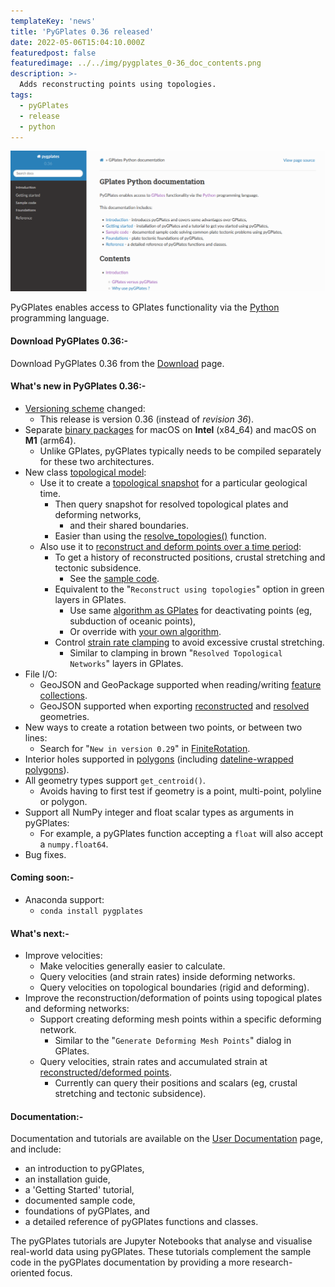 ```yaml
---
templateKey: 'news'
title: 'PyGPlates 0.36 released'
date: 2022-05-06T15:04:10.000Z
featuredpost: false
featuredimage: ../../img/pygplates_0-36_doc_contents.png
description: >-
  Adds reconstructing points using topologies.
tags:
  - pyGPlates
  - release
  - python
---
```

[![PyGPlates 0.36 released](../../img/pygplates_0-36_doc_contents.png)](/docs/pygplates/index.html)

PyGPlates enables access to GPlates functionality via the [Python](https://www.python.org/) programming language.

#### Download PyGPlates 0.36:-

Download PyGPlates 0.36 from the [Download](/download) page.

#### What's new in PyGPlates 0.36:-

* [Versioning scheme](/docs/pygplates/generated/pygplates.version) changed:
    * This release is version 0.36 (instead of *revision 36*).
* Separate [binary packages](https://www.earthbyte.org/download-pygplates-0-36/) for macOS on __Intel__ (x84_64) and macOS on __M1__ (arm64).
    * Unlike GPlates, pyGPlates typically needs to be compiled separately for these two architectures.
* New class [topological model](/docs/pygplates/generated/pygplates.topologicalmodel):
    * Use it to create a [topological snapshot](/docs/pygplates/generated/pygplates.topologicalsnapshot) for a particular geological time.
        * Then query snapshot for resolved topological plates and deforming networks,
            * and their shared boundaries.
        * Easier than using the [resolve_topologies()](/docs/pygplates/generated/pygplates.resolve_topologies.html) function.
    * Also use it to [reconstruct and deform points over a time period](/docs/pygplates/generated/pygplates.topologicalmodel#pygplates.TopologicalModel.reconstruct_geometry):
        * To get a history of reconstructed positions, crustal stretching and tectonic subsidence.
            * See the [sample code](/docs/pygplates/sample-code/pygplates_reconstruct_crustal_thickness_and_tectonic_subsidence.html).
        * Equivalent to the "`Reconstruct using topologies`" option in green layers in GPlates.
            * Use same [algorithm as GPlates](/docs/pygplates/generated/pygplates.reconstructedgeometrytimespan#pygplates.ReconstructedGeometryTimeSpan.DefaultDeactivatePoints) for deactivating points (eg, subduction of oceanic points),
            * Or override with [your own algorithm](/docs/pygplates/generated/pygplates.reconstructedgeometrytimespan#pygplates.ReconstructedGeometryTimeSpan.DeactivatePoints).
        * Control [strain rate clamping](/docs/pygplates/generated/pygplates.resolvetopologyparameters) to avoid excessive crustal stretching.
            * Similar to clamping in brown "`Resolved Topological Networks`" layers in GPlates.
* File I/O:
    * GeoJSON and GeoPackage supported when reading/writing [feature collections](/docs/pygplates/generated/pygplates.featurecollection).
    * GeoJSON supported when exporting [reconstructed](/docs/pygplates/generated/pygplates.reconstruct.html) and [resolved](/docs/pygplates/generated/pygplates.topologicalsnapshot#pygplates.TopologicalSnapshot.export_resolved_topologies) geometries.
* New ways to create a rotation between two points, or between two lines:
    * Search for "`New in version 0.29`" in [FiniteRotation](/docs/pygplates/generated/pygplates.finiterotation).
* Interior holes supported in [polygons](/docs/pygplates/generated/pygplates.polygononsphere) (including [dateline-wrapped polygons](/docs/pygplates/generated/pygplates.datelinewrapper#pygplates.DateLineWrapper.wrap)).
* All geometry types support `get_centroid()`.
    * Avoids having to first test if geometry is a point, multi-point, polyline or polygon.
* Support all NumPy integer and float scalar types as arguments in pyGPlates:
    * For example, a pyGPlates function accepting a `float` will also accept a `numpy.float64`.
* Bug fixes.

#### Coming soon:-

* Anaconda support:
    * `conda install pygplates`

#### What's next:-

* Improve velocities:
    * Make velocities generally easier to calculate.
    * Query velocities (and strain rates) inside deforming networks.
    * Query velocities on topological boundaries (rigid and deforming).
* Improve the reconstruction/deformation of points using topogical plates and deforming networks:
    * Support creating deforming mesh points within a specific deforming network.
        * Similar to the "`Generate Deforming Mesh Points`" dialog in GPlates.
    * Query velocities, strain rates and accumulated strain at [reconstructed/deformed points](/docs/pygplates/generated/pygplates.reconstructedgeometrytimespan).
        * Currently can query their positions and scalars (eg, crustal stretching and tectonic subsidence).

#### Documentation:-

Documentation and tutorials are available on the [User Documentation](/docs) page, and include:

* an introduction to pyGPlates,
* an installation guide,
* a 'Getting Started' tutorial,
* documented sample code,
* foundations of pyGPlates, and
* a detailed reference of pyGPlates functions and classes.

The pyGPlates tutorials are Jupyter Notebooks that analyse and visualise real-world data using pyGPlates. These tutorials complement the sample code in the pyGPlates documentation by providing a more research-oriented focus.

